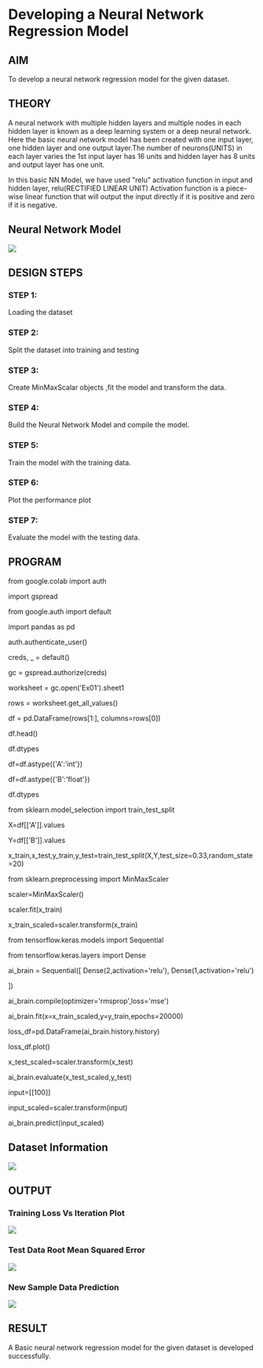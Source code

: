 # Developing a Neural Network Regression Model

## AIM

To develop a neural network regression model for the given dataset.

## THEORY

A neural network with multiple hidden layers and multiple nodes in each hidden layer is known as a deep learning system or a deep neural network. Here the basic neural network model has been created with one input layer, one hidden layer and one output layer.The number of neurons(UNITS) in each layer varies the 1st input layer has 16 units and hidden layer has 8 units and output layer has one unit.

In this basic NN Model, we have used "relu" activation function in input and hidden layer, relu(RECTIFIED LINEAR UNIT) Activation function is a piece-wise linear function that will output the input directly if it is positive and zero if it is negative.

## Neural Network Model

![](https://github.com/21005291/basic-nn-model/blob/main/a.png)

## DESIGN STEPS

### STEP 1:

Loading the dataset

### STEP 2:

Split the dataset into training and testing

### STEP 3:

Create MinMaxScalar objects ,fit the model and transform the data.

### STEP 4:

Build the Neural Network Model and compile the model.

### STEP 5:

Train the model with the training data.

### STEP 6:

Plot the performance plot

### STEP 7:

Evaluate the model with the testing data.

## PROGRAM

from google.colab import auth

import gspread

from google.auth import default

import pandas as pd

auth.authenticate_user()

creds, _ = default()

gc = gspread.authorize(creds)

worksheet = gc.open('Ex01').sheet1

rows = worksheet.get_all_values()

df = pd.DataFrame(rows[1:], columns=rows[0])

df.head()

df.dtypes

df=df.astype({'A':'int'})

df=df.astype({'B':'float'})

df.dtypes

from sklearn.model_selection import train_test_split

X=df[['A']].values

Y=df[['B']].values

x_train,x_test,y_train,y_test=train_test_split(X,Y,test_size=0.33,random_state=20)

from sklearn.preprocessing import MinMaxScaler


scaler=MinMaxScaler()


scaler.fit(x_train)

x_train_scaled=scaler.transform(x_train)

from tensorflow.keras.models import Sequential

from tensorflow.keras.layers import Dense

ai_brain = Sequential([
    Dense(2,activation='relu'),
    Dense(1,activation='relu')
    
])

ai_brain.compile(optimizer='rmsprop',loss='mse')

ai_brain.fit(x=x_train_scaled,y=y_train,epochs=20000)

loss_df=pd.DataFrame(ai_brain.history.history)

loss_df.plot()

x_test_scaled=scaler.transform(x_test)

ai_brain.evaluate(x_test_scaled,y_test)

input=[[100]]

input_scaled=scaler.transform(input)

ai_brain.predict(input_scaled)

## Dataset Information

![](https://github.com/21005291/basic-nn-model/blob/main/b.png)

## OUTPUT

### Training Loss Vs Iteration Plot

![](https://github.com/21005291/basic-nn-model/blob/main/c.png)

### Test Data Root Mean Squared Error

![](https://github.com/21005291/basic-nn-model/blob/main/d.png)

### New Sample Data Prediction

![](https://github.com/21005291/basic-nn-model/blob/main/e.png)

## RESULT
A Basic neural network regression model for the given dataset is developed successfully.
